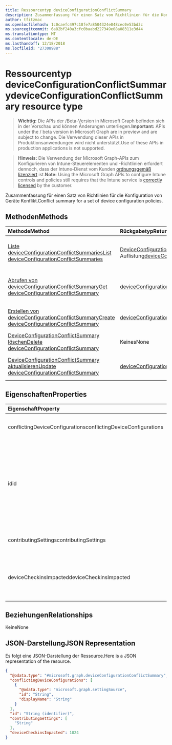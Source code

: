 ```yaml
---
title: Ressourcentyp deviceConfigurationConflictSummary
description: Zusammenfassung für einen Satz von Richtlinien für die Konfiguration von Geräte Konflikt.
author: tfitzmac
ms.openlocfilehash: 1c0caefc497c18fe7a8504324e048cec0e53bd3c
ms.sourcegitcommit: 6a82bf240a3cfc0baabd227349e08a08311e3d44
ms.translationtype: MT
ms.contentlocale: de-DE
ms.lasthandoff: 12/18/2018
ms.locfileid: "27308988"
---
```

# <a name="deviceconfigurationconflictsummary-resource-type"></a><span data-ttu-id="b3a0d-103">Ressourcentyp deviceConfigurationConflictSummary</span><span class="sxs-lookup"><span data-stu-id="b3a0d-103">deviceConfigurationConflictSummary resource type</span></span>

> <span data-ttu-id="b3a0d-104">**Wichtig:** Die APIs der /Beta-Version in Microsoft Graph befinden sich in der Vorschau und können Änderungen unterliegen.</span><span class="sxs-lookup"><span data-stu-id="b3a0d-104">**Important:** APIs under the / beta version in Microsoft Graph are in preview and are subject to change.</span></span> <span data-ttu-id="b3a0d-105">Die Verwendung dieser APIs in Produktionsanwendungen wird nicht unterstützt.</span><span class="sxs-lookup"><span data-stu-id="b3a0d-105">Use of these APIs in production applications is not supported.</span></span>

> <span data-ttu-id="b3a0d-106">**Hinweis:** Die Verwendung der Microsoft Graph-APIs zum Konfigurieren von Intune-Steuerelementen und -Richtlinien erfordert dennoch, dass der Intune-Dienst vom Kunden [ordnungsgemäß lizenziert](https://go.microsoft.com/fwlink/?linkid=839381) ist.</span><span class="sxs-lookup"><span data-stu-id="b3a0d-106">**Note:** Using the Microsoft Graph APIs to configure Intune controls and policies still requires that the Intune service is [correctly licensed](https://go.microsoft.com/fwlink/?linkid=839381) by the customer.</span></span>

<span data-ttu-id="b3a0d-107">Zusammenfassung für einen Satz von Richtlinien für die Konfiguration von Geräte Konflikt.</span><span class="sxs-lookup"><span data-stu-id="b3a0d-107">Conflict summary for a set of device configuration policies.</span></span>
## <a name="methods"></a><span data-ttu-id="b3a0d-108">Methoden</span><span class="sxs-lookup"><span data-stu-id="b3a0d-108">Methods</span></span>
|<span data-ttu-id="b3a0d-109">Methode</span><span class="sxs-lookup"><span data-stu-id="b3a0d-109">Method</span></span>|<span data-ttu-id="b3a0d-110">Rückgabetyp</span><span class="sxs-lookup"><span data-stu-id="b3a0d-110">Return Type</span></span>|<span data-ttu-id="b3a0d-111">Beschreibung</span><span class="sxs-lookup"><span data-stu-id="b3a0d-111">Description</span></span>|
|:---|:---|:---|
|[<span data-ttu-id="b3a0d-112">Liste deviceConfigurationConflictSummaries</span><span class="sxs-lookup"><span data-stu-id="b3a0d-112">List deviceConfigurationConflictSummaries</span></span>](../api/intune-deviceconfig-deviceconfigurationconflictsummary-list.md)|<span data-ttu-id="b3a0d-113">[DeviceConfigurationConflictSummary](../resources/intune-deviceconfig-deviceconfigurationconflictsummary.md) -Auflistung</span><span class="sxs-lookup"><span data-stu-id="b3a0d-113">[deviceConfigurationConflictSummary](../resources/intune-deviceconfig-deviceconfigurationconflictsummary.md) collection</span></span>|<span data-ttu-id="b3a0d-114">Listeneigenschaften und Beziehungen der [DeviceConfigurationConflictSummary](../resources/intune-deviceconfig-deviceconfigurationconflictsummary.md) -Objekte.</span><span class="sxs-lookup"><span data-stu-id="b3a0d-114">List properties and relationships of the [deviceConfigurationConflictSummary](../resources/intune-deviceconfig-deviceconfigurationconflictsummary.md) objects.</span></span>|
|[<span data-ttu-id="b3a0d-115">Abrufen von deviceConfigurationConflictSummary</span><span class="sxs-lookup"><span data-stu-id="b3a0d-115">Get deviceConfigurationConflictSummary</span></span>](../api/intune-deviceconfig-deviceconfigurationconflictsummary-get.md)|[<span data-ttu-id="b3a0d-116">deviceConfigurationConflictSummary</span><span class="sxs-lookup"><span data-stu-id="b3a0d-116">deviceConfigurationConflictSummary</span></span>](../resources/intune-deviceconfig-deviceconfigurationconflictsummary.md)|<span data-ttu-id="b3a0d-117">Lesen Sie Eigenschaften und Beziehungen des [DeviceConfigurationConflictSummary](../resources/intune-deviceconfig-deviceconfigurationconflictsummary.md) -Objekts.</span><span class="sxs-lookup"><span data-stu-id="b3a0d-117">Read properties and relationships of the [deviceConfigurationConflictSummary](../resources/intune-deviceconfig-deviceconfigurationconflictsummary.md) object.</span></span>|
|[<span data-ttu-id="b3a0d-118">Erstellen von deviceConfigurationConflictSummary</span><span class="sxs-lookup"><span data-stu-id="b3a0d-118">Create deviceConfigurationConflictSummary</span></span>](../api/intune-deviceconfig-deviceconfigurationconflictsummary-create.md)|[<span data-ttu-id="b3a0d-119">deviceConfigurationConflictSummary</span><span class="sxs-lookup"><span data-stu-id="b3a0d-119">deviceConfigurationConflictSummary</span></span>](../resources/intune-deviceconfig-deviceconfigurationconflictsummary.md)|<span data-ttu-id="b3a0d-120">Erstellen eines neuen [DeviceConfigurationConflictSummary](../resources/intune-deviceconfig-deviceconfigurationconflictsummary.md) -Objekts.</span><span class="sxs-lookup"><span data-stu-id="b3a0d-120">Create a new [deviceConfigurationConflictSummary](../resources/intune-deviceconfig-deviceconfigurationconflictsummary.md) object.</span></span>|
|[<span data-ttu-id="b3a0d-121">DeviceConfigurationConflictSummary löschen</span><span class="sxs-lookup"><span data-stu-id="b3a0d-121">Delete deviceConfigurationConflictSummary</span></span>](../api/intune-deviceconfig-deviceconfigurationconflictsummary-delete.md)|<span data-ttu-id="b3a0d-122">Keines</span><span class="sxs-lookup"><span data-stu-id="b3a0d-122">None</span></span>|<span data-ttu-id="b3a0d-123">Löscht eine [DeviceConfigurationConflictSummary](../resources/intune-deviceconfig-deviceconfigurationconflictsummary.md).</span><span class="sxs-lookup"><span data-stu-id="b3a0d-123">Deletes a [deviceConfigurationConflictSummary](../resources/intune-deviceconfig-deviceconfigurationconflictsummary.md).</span></span>|
|[<span data-ttu-id="b3a0d-124">DeviceConfigurationConflictSummary aktualisieren</span><span class="sxs-lookup"><span data-stu-id="b3a0d-124">Update deviceConfigurationConflictSummary</span></span>](../api/intune-deviceconfig-deviceconfigurationconflictsummary-update.md)|[<span data-ttu-id="b3a0d-125">deviceConfigurationConflictSummary</span><span class="sxs-lookup"><span data-stu-id="b3a0d-125">deviceConfigurationConflictSummary</span></span>](../resources/intune-deviceconfig-deviceconfigurationconflictsummary.md)|<span data-ttu-id="b3a0d-126">Aktualisieren Sie die Eigenschaften eines [DeviceConfigurationConflictSummary](../resources/intune-deviceconfig-deviceconfigurationconflictsummary.md) -Objekts.</span><span class="sxs-lookup"><span data-stu-id="b3a0d-126">Update the properties of a [deviceConfigurationConflictSummary](../resources/intune-deviceconfig-deviceconfigurationconflictsummary.md) object.</span></span>|

## <a name="properties"></a><span data-ttu-id="b3a0d-127">Eigenschaften</span><span class="sxs-lookup"><span data-stu-id="b3a0d-127">Properties</span></span>
|<span data-ttu-id="b3a0d-128">Eigenschaft</span><span class="sxs-lookup"><span data-stu-id="b3a0d-128">Property</span></span>|<span data-ttu-id="b3a0d-129">Typ</span><span class="sxs-lookup"><span data-stu-id="b3a0d-129">Type</span></span>|<span data-ttu-id="b3a0d-130">Beschreibung</span><span class="sxs-lookup"><span data-stu-id="b3a0d-130">Description</span></span>|
|:---|:---|:---|
|<span data-ttu-id="b3a0d-131">conflictingDeviceConfigurations</span><span class="sxs-lookup"><span data-stu-id="b3a0d-131">conflictingDeviceConfigurations</span></span>|<span data-ttu-id="b3a0d-132">[settingSource](../resources/intune-deviceconfig-settingsource.md)-Sammlung</span><span class="sxs-lookup"><span data-stu-id="b3a0d-132">[settingSource](../resources/intune-deviceconfig-settingsource.md) collection</span></span>|<span data-ttu-id="b3a0d-133">Der Satz von Richtlinien mit der angegebenen Einstellung in Konflikt</span><span class="sxs-lookup"><span data-stu-id="b3a0d-133">The set of policies in conflict with the given setting</span></span>|
|<span data-ttu-id="b3a0d-134">id</span><span class="sxs-lookup"><span data-stu-id="b3a0d-134">id</span></span>|<span data-ttu-id="b3a0d-135">String</span><span class="sxs-lookup"><span data-stu-id="b3a0d-135">String</span></span>|<span data-ttu-id="b3a0d-136">Die Id für diesen Satz von miteinander in Konflikt stehende Richtlinien.</span><span class="sxs-lookup"><span data-stu-id="b3a0d-136">The id for this set of conflicting policies.</span></span> <span data-ttu-id="b3a0d-137">Diese Id ist die Ids aller Richtlinien in ConflictingDeviceConfigurations in lexikografischer Reihenfolge durch Unterstriche getrennt sind.</span><span class="sxs-lookup"><span data-stu-id="b3a0d-137">This id is the ids of all the policies in ConflictingDeviceConfigurations in lexicographical order separated by underscores.</span></span>|
|<span data-ttu-id="b3a0d-138">contributingSettings</span><span class="sxs-lookup"><span data-stu-id="b3a0d-138">contributingSettings</span></span>|<span data-ttu-id="b3a0d-139">Collection von Objekten des Typs „String“</span><span class="sxs-lookup"><span data-stu-id="b3a0d-139">String collection</span></span>|<span data-ttu-id="b3a0d-140">Die Gruppe von Einstellungen in Konflikt mit der angegebenen Richtlinien</span><span class="sxs-lookup"><span data-stu-id="b3a0d-140">The set of settings in conflict with the given policies</span></span>|
|<span data-ttu-id="b3a0d-141">deviceCheckinsImpacted</span><span class="sxs-lookup"><span data-stu-id="b3a0d-141">deviceCheckinsImpacted</span></span>|<span data-ttu-id="b3a0d-142">Int32</span><span class="sxs-lookup"><span data-stu-id="b3a0d-142">Int32</span></span>|<span data-ttu-id="b3a0d-143">Die Anzahl der durch die miteinander in Konflikt stehende Richtlinien und Einstellungen beeinträchtigt Eincheckvorgänge</span><span class="sxs-lookup"><span data-stu-id="b3a0d-143">The count of checkins impacted by the conflicting policies and settings</span></span>|

## <a name="relationships"></a><span data-ttu-id="b3a0d-144">Beziehungen</span><span class="sxs-lookup"><span data-stu-id="b3a0d-144">Relationships</span></span>
<span data-ttu-id="b3a0d-145">Keine</span><span class="sxs-lookup"><span data-stu-id="b3a0d-145">None</span></span>
## <a name="json-representation"></a><span data-ttu-id="b3a0d-146">JSON-Darstellung</span><span class="sxs-lookup"><span data-stu-id="b3a0d-146">JSON Representation</span></span>
<span data-ttu-id="b3a0d-147">Es folgt eine JSON-Darstellung der Ressource.</span><span class="sxs-lookup"><span data-stu-id="b3a0d-147">Here is a JSON representation of the resource.</span></span>
<!-- {
  "blockType": "resource",
  "keyProperty": "id",
  "@odata.type": "microsoft.graph.deviceConfigurationConflictSummary"
}
-->
``` json
{
  "@odata.type": "#microsoft.graph.deviceConfigurationConflictSummary",
  "conflictingDeviceConfigurations": [
    {
      "@odata.type": "microsoft.graph.settingSource",
      "id": "String",
      "displayName": "String"
    }
  ],
  "id": "String (identifier)",
  "contributingSettings": [
    "String"
  ],
  "deviceCheckinsImpacted": 1024
}
```





